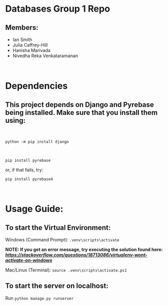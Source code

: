 # Databases Group 1 Repo

## Members:

* Ian Smith
* Julia Caffrey-Hill
* Hanisha Marivada
* Nivedha Reka Venkataramanan

&nbsp;

# Dependencies

## This project depends on Django and Pyrebase being installed. Make sure that you install them using:

&nbsp;

`python -m pip install django`

&nbsp;

`pip install pyrebase` 

or, if that fails, try:

`pip install pyrebase4`

&nbsp;

# Usage Guide:

## To start the Virtual Environment:

Windows (Command Prompt): `.venv\scripts\activate`

**NOTE: If you get an error message, try executing the solution found here: *https://stackoverflow.com/questions/18713086/virtualenv-wont-activate-on-windows***

Mac/Linux (Terminal): `source .venv\scripts\activate.ps1`

## To start the server on localhost:

Run `python manage.py runserver`